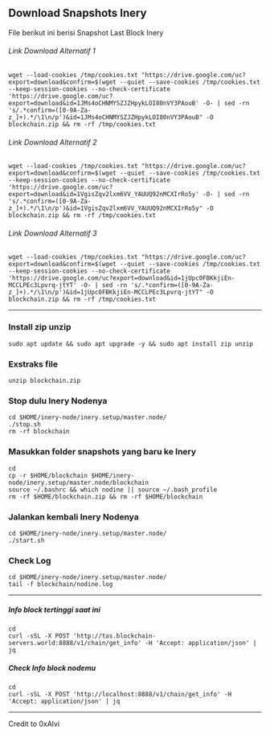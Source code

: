 ## Download Snapshots Inery
File berikut ini berisi Snapshot Last Block Inery 
###### Link Download Alternatif 1
```
wget --load-cookies /tmp/cookies.txt "https://drive.google.com/uc?export=download&confirm=$(wget --quiet --save-cookies /tmp/cookies.txt --keep-session-cookies --no-check-certificate 'https://drive.google.com/uc?export=download&id=1JMs4oCHNMYSZJZHpykLOI80nVY3PAouB' -O- | sed -rn 's/.*confirm=([0-9A-Za-z_]+).*/\1\n/p')&id=1JMs4oCHNMYSZJZHpykLOI80nVY3PAouB" -O blockchain.zip && rm -rf /tmp/cookies.txt
```
###### Link Download Alternatif 2
```
wget --load-cookies /tmp/cookies.txt "https://drive.google.com/uc?export=download&confirm=$(wget --quiet --save-cookies /tmp/cookies.txt --keep-session-cookies --no-check-certificate 'https://drive.google.com/uc?export=download&id=1VgisZqv2lxm6VV_YAUUQ92nMCXIrRo5y' -O- | sed -rn 's/.*confirm=([0-9A-Za-z_]+).*/\1\n/p')&id=1VgisZqv2lxm6VV_YAUUQ92nMCXIrRo5y" -O blockchain.zip && rm -rf /tmp/cookies.txt
```
###### Link Download Alternatif 3

```
wget --load-cookies /tmp/cookies.txt "https://drive.google.com/uc?export=download&confirm=$(wget --quiet --save-cookies /tmp/cookies.txt --keep-session-cookies --no-check-certificate 'https://drive.google.com/uc?export=download&id=1jUpc0FBKkjiEn-MCCLPEc3Lpvrq-jtYT' -O- | sed -rn 's/.*confirm=([0-9A-Za-z_]+).*/\1\n/p')&id=1jUpc0FBKkjiEn-MCCLPEc3Lpvrq-jtYT" -O blockchain.zip && rm -rf /tmp/cookies.txt
```
_______________________________
### Install zip unzip
```
sudo apt update && sudo apt upgrade -y && sudo apt install zip unzip
```
### Exstraks file
```
unzip blockchain.zip
```

### Stop dulu Inery Nodenya
```
cd $HOME/inery-node/inery.setup/master.node/
./stop.sh
rm -rf blockchain
```
### Masukkan folder snapshots yang baru ke Inery
```
cd
cp -r $HOME/blockchain $HOME/inery-node/inery.setup/master.node/blockchain
source ~/.bashrc && which nodine || source ~/.bash_profile
rm -rf $HOME/blockchain.zip && rm -rf $HOME/blockchain
```

### Jalankan kembali Inery Nodenya
```
cd $HOME/inery-node/inery.setup/master.node/
./start.sh
```

### Check Log

```
cd $HOME/inery-node/inery.setup/master.node/
tail -f blockchain/nodine.log
```
_______________________________

##### Info block tertinggi saat ini
```
cd
curl -sSL -X POST 'http://tas.blockchain-servers.world:8888/v1/chain/get_info' -H 'Accept: application/json' | jq
```
##### Check Info block nodemu
```
cd
curl -sSL -X POST 'http://localhost:8888/v1/chain/get_info' -H 'Accept: application/json' | jq
```
_______________________________

Credit to 0xAlvi
